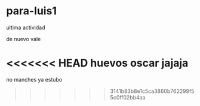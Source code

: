 # para-luis1
ultima actividad

de nuevo vale

<<<<<<< HEAD
huevos oscar 
jajaja
=======



no manches ya estubo
>>>>>>> 3141b83b8e1c5ca3860b762299f55c0ff02bb4aa
